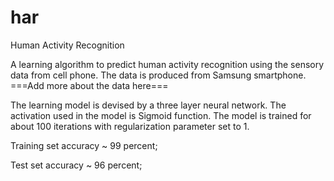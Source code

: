 # har
Human Activity Recognition

A learning algorithm to predict human activity recognition using the sensory data from cell phone.
The data is produced from Samsung smartphone. ===Add more about the data here===

The learning model is devised by a three layer neural network. The activation used in the model is Sigmoid function.
The model is trained for about 100 iterations with regularization parameter set to 1.

Training set accuracy ~ 99 percent;

Test set accuracy ~ 96 percent;



